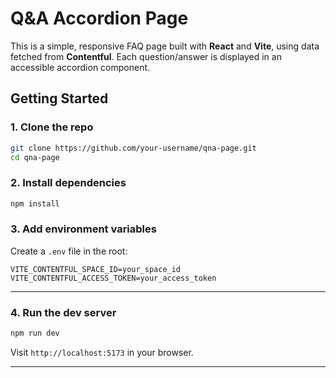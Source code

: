 # Q&A Accordion Page

This is a simple, responsive FAQ page built with **React** and **Vite**, using data fetched from **Contentful**. Each question/answer is displayed in an accessible accordion component.

## Getting Started

### 1. Clone the repo

```bash
git clone https://github.com/your-username/qna-page.git
cd qna-page
```

### 2. Install dependencies

```bash
npm install
```

### 3. Add environment variables

Create a `.env` file in the root:

```env
VITE_CONTENTFUL_SPACE_ID=your_space_id
VITE_CONTENTFUL_ACCESS_TOKEN=your_access_token
```

---

### 4. Run the dev server

```bash
npm run dev
```

Visit `http://localhost:5173` in your browser.

---
